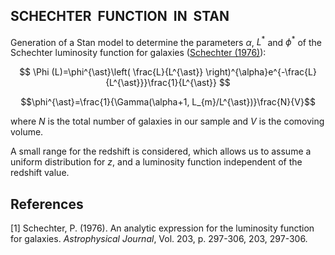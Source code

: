 ## $\text{SCHECHTER} \ \ \text{FUNCTION} \ \ \text{IN} \ \ \text{STAN}$

Generation of a Stan model to determine the parameters $\alpha$, $L^{\ast}$ and $\phi^{\ast}$ of the Schechter luminosity function for galaxies ([Schechter (1976)](#1)):

$$ \Phi (L)=\phi^{\ast}\left( \frac{L}{L^{\ast}} \right)^{\alpha}e^{-\frac{L}{L^{\ast}}}\frac{1}{L^{\ast}} $$

$$\phi^{\ast}=\frac{1}{\Gamma(\alpha+1, L_{m}/L^{\ast})}\frac{N}{V}$$

where $N$ is the total number of galaxies in our sample and $V$ is the comoving volume.

A small range for the redshift is considered, which allows us to assume a uniform distribution for $z$, and a luminosity function independent of the redshift value. 



## References
<a id="1">[1]</a> 
Schechter, P. (1976). 
An analytic expression for the luminosity function for galaxies. 
$\textit{Astrophysical Journal}$, Vol. 203, p. 297-306, 203, 297-306.

